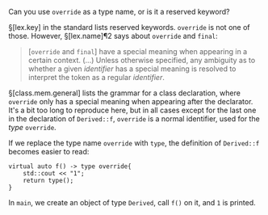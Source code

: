 Can you use `override` as a type name, or is it a reserved keyword?

§[lex.key] in the standard lists reserved keywords. `override` is not one of those. However, §[lex.name]¶2 says about `override` and `final`:

> [`override` and `final`] have a special meaning when appearing in a certain context. (...) Unless otherwise specified, any ambiguity as to whether a given *identifier* has a special meaning is resolved to interpret the token as a regular *identifier*.

§[class.mem.general] lists the grammar for a class declaration, where `override` only has a special meaning when appearing after the declarator. It's a bit too long to reproduce here, but in all cases except for the last one in the declaration of `Derived::f`, `override` is a normal identifier, used for the *type* `override`.

If we replace the type name `override` with `type`, the definition of `Derived::f` becomes easier to read:

    virtual auto f() -> type override{
        std::cout << "1";
        return type();
    }

In `main`, we create an object of type `Derived`, call `f()` on it, and `1` is printed.
